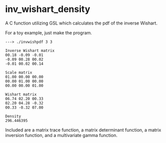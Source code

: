 inv_wishart_density
===================

A C function utilizing GSL which calculates the pdf of the inverse Wishart.

For a toy example, just make the program.  

    ---> ./invwishpdf 3 3 

    Inverse Wishart matrix
    00.18 -0.09 -0.01 
    -0.09 00.28 00.02 
    -0.01 00.02 00.14 

    Scale matrix
    01.00 00.00 00.00 
    00.00 01.00 00.00 
    00.00 00.00 01.00 

    Wishart matrix
    06.74 02.20 00.33 
    02.20 04.28 -0.32 
    00.33 -0.32 07.00 

    Density
    296.446395

Included are a matrix trace function, a matrix determinant function, a matrix inversion function, and a multivariate gamma function.
